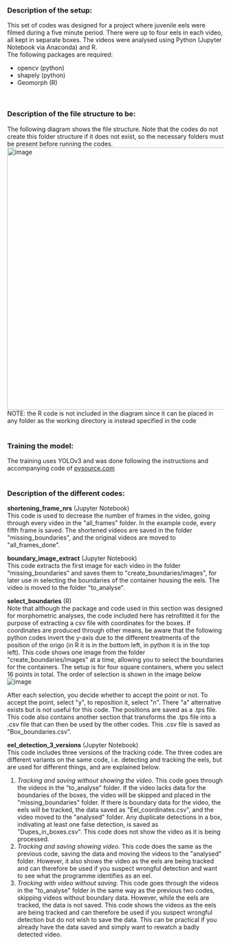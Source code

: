 ### Description of the setup:
This set of codes was designed for a project where juvenile eels were filmed during a five minute period. There were up to four eels in each video, all kept in separate boxes. The videos were analysed using Python (Jupyter Notebook via Anaconda) and R.<br>
The following packages are required:
* opencv (python)
* shapely (python)
* Geomorph (R)
<br>

### Description of the file structure to be:
The following diagram shows the file structure. Note that the codes do not create this folder structure if it does not exist, so the necessary folders must be present before running the codes.
<img width="608" alt="image" src="https://github.com/user-attachments/assets/3e886ff8-0af7-4727-bacf-628814d60b8e">
<br>
NOTE: the R code is not included in the diagram since it can be placed in any folder as the working directory is instead specified in the code
<br>
<br>

### Training the model:
The training uses YOLOv3 and was done following the instructions and accompanying code of <a href="https://pysource.com/2020/04/02/train-yolo-to-detect-a-custom-object-online-with-free-gpu/">pysource.com</a>
<br>
<br>

### Description of the different codes:
**shortening_frame_nrs** (Jupyter Notebook)<br>
This code is used to decrease the number of frames in the video, going through every video in the "all_frames" folder. In the example code, every fifth frame is saved. The shortened videos are saved in the folder "missing_boundaries", and the original videos are moved to "all_frames_done".

**boundary_image_extract** (Jupyter Notebook)<br>
This code extracts the first image for each video in the folder "missing_boundaries" and saves them to "create_boundaries/images", for later use in selecting the boundaries of the container housing the eels. The video is moved to the folder "to_analyse".

**select_boundaries** (R)<br>
Note that although the package and code used in this section was designed for morphometric analyses, the code included here has retrofitted it for the purpose of extracting a csv file with coordinates for the boxes. If coordinates are produced through other means, be aware that the following python codes invert the y-axis due to the different treatments of the position of the origo (in R it is in the bottom left, in python it is in the top left).
This code shows one image from the folder "create_boundaries/images" at a time, allowing you to select the boundaries for the containers. The setup is for four square containers, where you select 16 points in total. The order of selection is shown in the image below
![image](https://github.com/user-attachments/assets/d4f0b73b-5588-4e3c-b4b2-b34156b01e51)

After each selection, you decide whether to accept the point or not. To accept the point, select "y", to reposition it, select "n". There "a" alternative exists but is not useful for this code. The positions are saved as a .tps file. This code also contains another section that transforms the .tps file into a .csv file that can then be used by the other codes. This .csv file is saved as "Box_boundaries.csv".

**eel_detection_3_versions** (Jupyter Notebook)<br>
This code includes three versions of the tracking code. The three codes are different variants on the same code, i.e. detecting and tracking the eels, but are used for different things, and are explained below. 
1. *Tracking and saving without showing the video*. This code goes through the videos in the "to_analyse" folder. If the video lacks data for the boundaries of the boxes, the video will be skipped and placed in the "missing_boundaries" folder. If there is boundary data for the video, the eels will be tracked, the data saved as "Eel_coordinates.csv", and the video moved to the "analysed" folder. Any duplicate detections in a box, indivating at least one false detection, is saved as "Dupes_in_boxes.csv". This code does not show the video as it is being processed.
2. *Tracking and saving showing video*. This code does the same as the previous code, saving the data and moving the videos to the "analysed" folder. However, it also shows the video as the eels are being tracked and can therefore be used if you suspect wrongful detection and want to see what the programme identifies as an eel.
3. *Tracking with video without saving*. This code goes through the videos in the "to_analyse" folder in the same way as the previous two codes, skipping videos without boundary data. However, while the eels are tracked, the data is not saved. This code shows the videos as the eels are being tracked and can therefore be used if you suspect wrongful detection but do not wish to save the data. This can be practical if you already have the data saved and simply want to rewatch a badly detected video.
